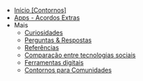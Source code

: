 * [Início [Contornos]](#/contornos)
* [Apps - Acordos Extras](/apps.md)
* Mais
  * [Curiosidades](/curiosidades.md)
  * [Perguntas & Respostas](/perguntas-&-respostas.md)
  * [Referências](/referências.md)
  * [Comparação entre tecnologias sociais](/Compara%C3%A7%C3%A3o-entre-tecnologias-sociais.md)
  * [Ferramentas digitais](/ferramentas-digitais.md)
  * [Contornos para Comunidades](/contornos-para-comunidades.md)

